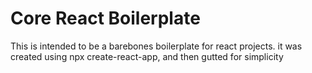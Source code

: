 # Core React Boilerplate

This is intended to be a barebones boilerplate for react projects.
it was created using npx create-react-app, and then gutted for simplicity
